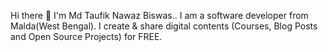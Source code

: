 Hi there 👋
I'm Md Taufik Nawaz Biswas..
I am a software developer from Malda(West Bengal). I create & share digital contents (Courses, Blog Posts and Open Source Projects) for FREE.
